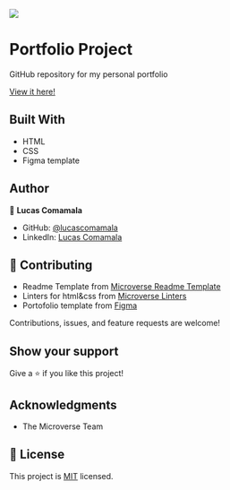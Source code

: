 ![](https://img.shields.io/badge/Microverse-blueviolet)

# Portfolio Project

GitHub repository for my personal portfolio

[View it here!](https://lucascomamala.github.io/Lucas-Comamala-Portfolio/)

## Built With

- HTML
- CSS
- Figma template

## Author

👤 **Lucas Comamala**

- GitHub: [@lucascomamala](https://github.com/lucascomamala/)
- LinkedIn: [Lucas Comamala](https://linkedin.com/in/lucas-comamala/)

## 🤝 Contributing

 - Readme Template from [Microverse Readme Template](https://github.com/microverseinc/readme-template)
 - Linters for html&css from [Microverse Linters](https://github.com/microverseinc/linters-config)
 - Portofolio template from [Figma](https://figma.com)
 
Contributions, issues, and feature requests are welcome!

## Show your support

Give a ⭐️ if you like this project!

## Acknowledgments

- The Microverse Team

## 📝 License

This project is [MIT](./MIT.md) licensed.
